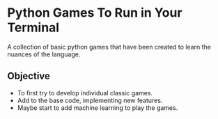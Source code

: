# Python Games To Run in Your Terminal

A collection of basic python games that have been created to learn the nuances of the language.

## Objective

- To first try to develop individual classic games.
- Add to the base code, implementing new features.
- Maybe start to add machine learning to play the games.
